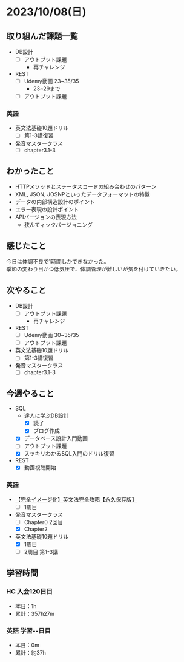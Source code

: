 # 2023/10/08(日)

## 取り組んだ課題一覧

- DB設計
  - [ ] アウトプット課題
    - 再チャレンジ

- REST
  - [ ] Udemy動画 23~35/35
    - 23~29まで
  - [ ] アウトプット課題

### 英語

- 英文法基礎10題ドリル
  - [ ] 第1-3講復習
- 発音マスタークラス
  - [ ] chapter3.1-3

## わかったこと

- HTTPメソッドとステータスコードの組み合わせのパターン
- XML, JSON, JOSNPといったデータフォーマットの特徴
- データの内部構造設計のポイント
- エラー表現の設計ポイント
- APIバージョンの表現方法
  - 狭んてィックバージョニング

## 感じたこと

今日は体調不良で1時間しかできなかった。  
季節の変わり目かつ低気圧で、体調管理が難しいが気を付けていきたい。

## 次やること

- DB設計
  - [ ] アウトプット課題
    - 再チャレンジ

- REST
  - [ ] Udemy動画 30~35/35
  - [ ] アウトプット課題

- 英文法基礎10題ドリル
  - [ ] 第1-3講復習
- 発音マスタークラス
  - [ ] chapter3.1-3

## 今週やること

- SQL
  - 達人に学ぶDB設計
    - [x] 読了
    - [x] ブログ作成
  - [x] データベース設計入門動画
  - [ ] アウトプット課題
  - [x] スッキリわかるSQL入門のドリル復習
- REST
  - [x] 動画視聴開始

### 英語

- [【完全イメージ化】英文法完全攻略【永久保存版】](https://youtu.be/c1xbL9Ql4F0?si=f3kFSn2FOjloqZXc)
  - [ ] 1周目
- 発音マスタークラス
  - [ ] Chapter0 2回目
  - [x] Chapter2
- 英文法基礎10題ドリル
  - [x] 1周目
  - [ ] 2周目 第1-3講

## 学習時間

### HC 入会120日目

- 本日：1h
- 累計：357h27m

### 英語 学習--日目

- 本日：0m
- 累計：約37h
